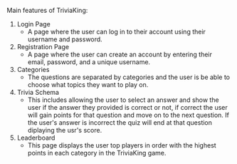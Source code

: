 Main features of TriviaKing:

1. Login Page
   - A page where the user can log in to their account using their username and password.
2. Registration Page
   - A page where the user can create an account by entering their email, password, and a unique username.
3. Categories
   - The questions are separated by categories and the user is be able to choose what topics they want to play on.
4. Trivia Schema
   - This includes allowing the user to select an answer and show the user if the answer they provided is correct or not, if correct the user will gain points for that question and move on to the next question. If the user's answer is incorrect the quiz will end at that question diplaying the usr's score.
5. Leaderboard
   - This page displays the user top players in order with the highest points in each category in the TriviaKing game.
